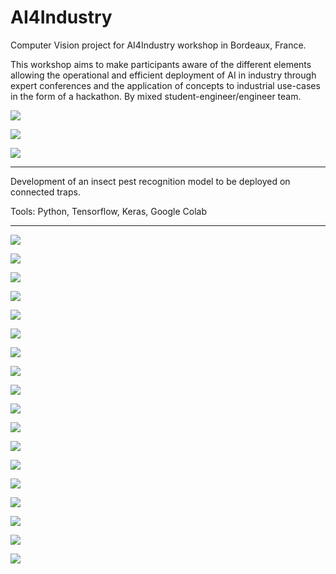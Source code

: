 # AI4Industry

Computer Vision project for AI4Industry workshop in Bordeaux, France.

This workshop aims to make participants aware of the different elements allowing the operational and efficient deployment of AI in industry through expert conferences and the application of concepts to industrial use-cases in the form of a hackathon. 
By mixed student-engineer/engineer team.


![](/readme_images/ai4industry.png)

![](/readme_images/image1.png)

![](/readme_images/image2.png)


-----------


Development of an insect pest recognition model to be deployed on connected traps.

Tools: Python, Tensorflow, Keras, Google Colab


-----------


![](/readme_images/ai4industry1.png)

![](/readme_images/ai4industry2.png)

![](/readme_images/ai4industry3.png)

![](/readme_images/ai4industry4.png)

![](/readme_images/ai4industry5.png)

![](/readme_images/ai4industry6.png)

![](/readme_images/ai4industry7.png)

![](/readme_images/ai4industry8.png)

![](/readme_images/ai4industry9.png)

![](/readme_images/ai4industry10.png)

![](/readme_images/ai4industry11.png)

![](/readme_images/ai4industry12.png)

![](/readme_images/ai4industry13.png)

![](/readme_images/ai4industry14.png)

![](/readme_images/ai4industry15.png)

![](/readme_images/ai4industry16.png)

![](/readme_images/ai4industry17.png)

![](/readme_images/ai4industry18.png)




